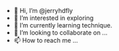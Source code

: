 - 👋 Hi, I’m @jerryhdfly
- 👀 I’m interested in exploring
- 🌱 I’m currently learning technique.
- 💞️ I’m looking to collaborate on ...
- 📫 How to reach me ...

<!---
jerryhdfly/jerryhdfly is a ✨ special ✨ repository because its `README.md` (this file) appears on your GitHub profile.
You can click the Preview link to take a look at your changes.
--->
  
  
